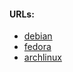#### URLs:
- [debian](https://app.vagrantup.com/debian)
- [fedora](https://app.vagrantup.com/fedora)
- [archlinux](https://app.vagrantup.com/archlinux)
